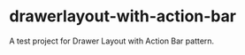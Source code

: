 drawerlayout-with-action-bar
================

A test project for Drawer Layout with Action Bar pattern.
